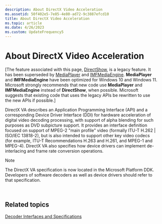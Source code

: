```yaml
---
description: About DirectX Video Acceleration
ms.assetid: 50f402e5-7e85-4e80-ad72-9c3887efcd10
title: About DirectX Video Acceleration
ms.topic: article
ms.date: 4/26/2023
ms.custom: UpdateFrequency5
---
```


# About DirectX Video Acceleration

\[The feature associated with this page, [DirectShow](/windows/win32/directshow/directshow), is a legacy feature. It has been superseded by [MediaPlayer](/uwp/api/Windows.Media.Playback.MediaPlayer) and [IMFMediaEngine](/windows/win32/api/mfmediaengine/nn-mfmediaengine-imfmediaengine). **MediaPlayer** and **IMFMediaEngine** have been optimized for Windows 10 and Windows 11. Microsoft strongly recommends that new code use **MediaPlayer** and **IMFMediaEngine** instead of **DirectShow**, when possible. Microsoft suggests that existing code that uses the legacy APIs be rewritten to use the new APIs if possible.\]

DirectX VA describes an Application Programming Interface (API) and a corresponding Device Driver Interface (DDI) for hardware acceleration of digital video decoding processing, with support of alpha blending for such purposes as DVD subpicture support. It provides an interface definition focused on support of MPEG-2 "main profile" video (formally ITU-T H.262 \| ISO/IEC 13818-2), but is also intended to support other key video codecs (for example, ITU-T Recommendations H.263 and H.261, and MPEG-1 and MPEG-4). DirectX VA also specifies how device drivers can implement de-interlacing and frame rate conversion operations.

> [!Note]  
> The DirectX VA specification is now located in the Microsoft Platform DDK. Developers of software decoders as well as device drivers should refer to that specification.

 

## Related topics

<dl> <dt>

[Decoder Interfaces and Specifications](decoder-interfaces-and-specifications.md)
</dt> </dl>

 

 



